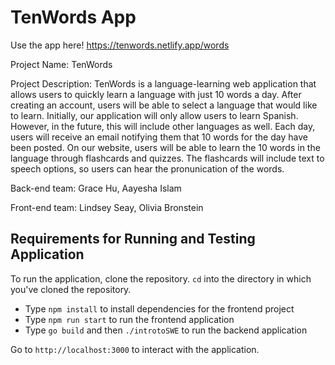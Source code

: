 # TenWords App

Use the app here! https://tenwords.netlify.app/words

Project Name: TenWords

Project Description:  TenWords is a language-learning web application that allows users to quickly learn a language with just 10 words a day. After creating an account, users will be able to select a language that would like to learn. Initially, our application will only allow users to learn Spanish. However, in the future, this will include other languages as well. Each day, users will receive an email notifying them that 10 words for the day have been posted. On our website, users will be able to learn the 10 words in the language through flashcards and quizzes. The flashcards will include text to speech options, so users can hear the pronunication of the words.

Back-end team:
Grace Hu,
Aayesha Islam

Front-end team:
Lindsey Seay, 
Olivia Bronstein

## Requirements for Running and Testing Application
To run the application, clone the repository.
`cd` into the directory in which you've cloned the repository.
- Type `npm install` to install dependencies for the frontend project
- Type `npm run start` to run the frontend application 
- Type  `go build` and then `./introtoSWE` to run the backend application

Go to `http://localhost:3000` to interact with the application.
